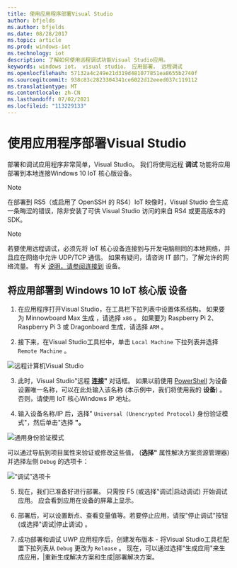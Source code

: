 ```yaml
---
title: 使用应用程序部署Visual Studio
author: bfjelds
ms.author: bfjelds
ms.date: 08/28/2017
ms.topic: article
ms.prod: windows-iot
ms.technology: iot
description: 了解如何使用远程调试功能Visual Studio应用。
keywords: windows iot， visual studio， 应用部署， 远程调试
ms.openlocfilehash: 57132a4c249e21d319d481077851ea8655b2740f
ms.sourcegitcommit: 938c83c2823304341ce6022d12eeed037c119112
ms.translationtype: MT
ms.contentlocale: zh-CN
ms.lasthandoff: 07/02/2021
ms.locfileid: "113229133"
---
```

# <a name="deploying-an-app-with-visual-studio"></a>使用应用程序部署Visual Studio

部署和调试应用程序非常简单，Visual Studio。 我们将使用远程 **调试** 功能将应用部署到本地连接Windows 10 IoT 核心版设备。 

> [!NOTE]
> 在部署到 RS5（或启用了 OpenSSH 的 RS4）IoT 映像时，Visual Studio 会生成一条晦涩的错误，除非安装了可供 Visual Studio 访问的来自 RS4 或更高版本的 SDK。

> [!NOTE]
> 若要使用远程调试，必须先将 IoT 核心设备连接到与开发电脑相同的本地网络，并且应在网络中允许 UDP/TCP 通信。 如果有疑问，请咨询 IT 部门，了解允许的网络流量。 有关 [说明，请参阅连接到](../connect-your-device/SetupWiFi.md) 设备。

## <a name="deploy-apps-to-your-windows-10-iot-core-device"></a>将应用部署到 Windows 10 IoT 核心版 设备

1. 在应用程序打开Visual Studio，在工具栏下拉列表中设置体系结构。 如果要为 Minnowboard Max 生成 ，请选择 `x86` 。 如果要为 Raspberry Pi 2、Raspberry Pi 3 或 Dragonboard 生成，请选择 `ARM` 。

2. 接下来，在Visual Studio工具栏中，单击 `Local Machine` 下拉列表并选择 `Remote Machine` 。

![远程计算机Visual Studio](../media/AppDeployment/remote-vs.png)

3. 此时，Visual Studio"远程 **连接"** 对话框。 如果以前使用 [PowerShell](../connect-your-device/PowerShell.md) 为设备设置唯一名称，可以在此处输入该名称 (本示例中，我们将使用我的 **设备**) 。 否则，请使用 IoT 核心Windows IP 地址。

4. 输入设备名称/IP 后，选择" `Universal (Unencrypted Protocol)` 身份验证模式"，然后单击"选择 **"。** 

![通用身份验证模式](../media/AppDeployment/remote-connections.png)

可以通过导航到项目属性来验证或修改这些值， (**选择"** 属性解决方案资源管理器) 并选择左侧 `Debug` 的选项卡：

![“调试”选项卡](../media/AppDeployment/debug-tab.png)

5. 现在，我们已准备好进行部署。 只需按 F5 (或选择"调试|启动调试) 开始调试应用。 应会看到应用在设备的屏幕上显示。

6. 部署后，可以设置断点、查看变量值等。若要停止应用，请按"停止调试"按钮 (或选择"调试|停止调试) 。

7. 成功部署和调试 UWP 应用程序后，创建发布版本 - 将Visual Studio工具栏配置下拉列表从 `Debug` 更改为 `Release` 。  现在，可以通过选择"生成应用"来生成应用，|重新生成解决方案和生成|部署解决方案。
